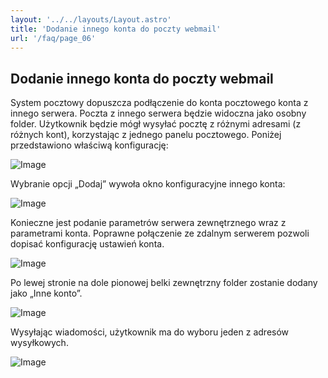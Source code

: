 ```yaml
---
layout: '../../layouts/Layout.astro'
title: 'Dodanie innego konta do poczty webmail'
url: '/faq/page_06'
---
```


## Dodanie innego konta do poczty webmail

System pocztowy dopuszcza podłączenie do konta pocztowego konta z innego serwera. Poczta z innego serwera będzie widoczna jako osobny folder. Użytkownik będzie mógł wysyłać pocztę z różnymi adresami (z różnych kont), korzystając z jednego panelu pocztowego. Poniżej przedstawiono właściwą konfigurację:

![Image](/img/faq/page_06/inne_konto_img1.png)

Wybranie opcji „Dodaj” wywoła okno konfiguracyjne innego konta:

![Image](/img/faq/page_06/inne_konto_img2.png)

Konieczne jest podanie parametrów serwera zewnętrznego wraz z parametrami konta. Poprawne połączenie ze zdalnym serwerem pozwoli dopisać konfigurację ustawień konta.

![Image](/img/faq/page_06/inne_konto_img3.png)

Po lewej stronie na dole pionowej belki zewnętrzny folder zostanie dodany jako „Inne konto”.

![Image](/img/faq/page_06/inne_konto_img4.png)

Wysyłając wiadomości, użytkownik ma do wyboru jeden z adresów wysyłkowych.

![Image](/img/faq/page_06/inne_konto_img5.png)
